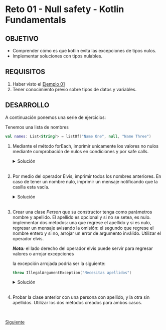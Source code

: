 # Reto 01 - Null safety - Kotlin Fundamentals

## OBJETIVO 

- Comprender cómo es que kotlin evita las excepciones de tipos nulos.
- Implementar soluciones con tipos nulables.

## REQUISITOS 

1. Haber visto el [Ejemplo 01](/../../tree/master/Sesion-07/Ejemplo-01/)
2. Tener conocimiento previo sobre tipos de datos y variables.

## DESARROLLO

A continuación ponemos una serie de ejercicios:

Tenemos una lista de nombres

```kotlin 
val names: List<String?> = listOf("Name One", null, "Name Three")
```

1. Mediante el método forEach, imprimir unicamente los valores no nulos mediante comprobación de nulos en condiciones y por safe calls.

    <details>
        <summary>Solución</summary>
        
    ```kotlin
    // Por Condiciones
    names.forEach {
        if (it != null) {
            println(it)
        }
    }

    // Por safe call
    names.forEach { it?.let { println(it) } }	
    ```

    </details>

    </br>

2. Por medio del operador Elvis, imprimir todos los nombres anteriores. En caso de tener un nombre nulo, imprimir un mensaje notificando que la casilla esta vacía.

    <details>
        <summary>Solución</summary>
        
    ```kotlin
    //imprimir las casillas nulas

    names.forEach {
        val printString = it ?: "No se encontró nombre en esta casilla"
        println(printString)
    }
    ```

    </details>

    </br>

3. Crear una clase *Person* que su constructor tenga como parámetros nombre y apellido. El apellido es opcional y si no se setea, es nulo. implementar dos métodos: una que regrese el apellido y si es nulo, regresar un mensaje avisando la omisión: el segundo que regrese el nombre entero y si no, arrojar un error de argumento inválido. Utilizar el operador elvis.

    ***Nota:*** el lado derecho del operador elvis puede servir para regresar valores o arrojar excepciones

    la excepción arrojada podría ser la siguiente:

    ```kotlin
    throw IllegalArgumentException("Necesitas apellidos")
    ```

    <details>
        <summary>Solución</summary>
        
    ```kotlin
    class Person(
        private val name:String,
        private val lastName:String? = null){

        fun getFullName(): String {
            val lName =  lastName ?: throw IllegalArgumentException("Necesitas apellidos")
            return "$name $lName"
        }

        fun getLastName() : String {
            val lName = lastName ?: return "No se encontró apellido"
            return lName
        }

    }
    ```

    </details>

    </br>

4. Probar la clase anterior con una persona con apellido, y la otra sin apellidos. Utilizar los dos métodos creados para ambos casos.





</br>

[Siguiente](../Ejemplo-02)

